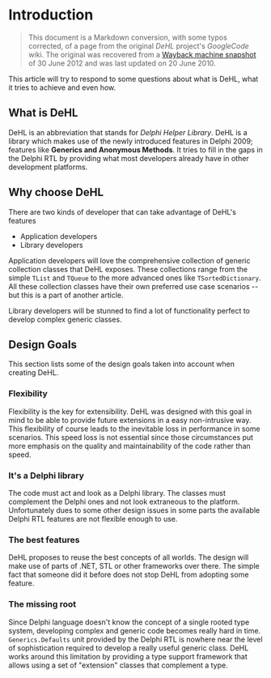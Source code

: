 # Introduction  

> This document is a Markdown conversion, with some typos corrected, of a page from the original *DeHL* project's *GoogleCode* wiki. The original was recovered from a [Wayback machine snapshot](http://web.archive.org/web/20120630131025/http://code.google.com/p/delphilhlplib/wiki/Introduction) of 30 June 2012 and was last updated on 20 June 2010.

This article will try to respond to some questions about what is DeHL, what it tries to achieve and even how.

## What is DeHL

DeHL is an abbreviation that stands for *Delphi Helper Library*. DeHL is a library which makes use of the newly introduced features in Delphi 2009; features like **Generics and Anonymous Methods**. It tries to fill in the gaps in the Delphi RTL by providing what most developers already have in other development platforms.

## Why choose DeHL

There are two kinds of developer that can take advantage of DeHL's features

* Application developers
* Library developers

Application developers will love the comprehensive collection of generic collection classes that DeHL exposes. These collections range from the simple `TList` and `TQueue` to the more advanced ones like `TSortedDictionary`. All these collection classes have their own preferred use case scenarios -- but this is a part of another article.

Library developers will be stunned to find a lot of functionality perfect to develop complex generic classes.

## Design Goals

This section lists some of the design goals taken into account when creating DeHL.

### Flexibility

Flexibility is the key for extensibility. DeHL was designed with this goal in mind to be able to provide future extensions in a easy non-intrusive way. This flexibility of course leads to the inevitable loss in performance in some scenarios. This speed loss is not essential since those circumstances put more emphasis on the quality and maintainability of the code rather than speed.

### It's a Delphi library

The code must act and look as a Delphi library. The classes must complement the Delphi ones and not look extraneous to the platform. Unfortunately dues to some other design issues in some parts the available Delphi RTL features are not flexible enough to use.

### The best features

DeHL proposes to reuse the best concepts of all worlds. The design will make use of parts of .NET, STL or other frameworks over there. The simple fact that someone did it before does not stop DeHL from adopting some feature.

### The missing root

Since Delphi language doesn't know the concept of a single rooted type system, developing complex and generic code becomes really hard in time. `Generics.Defaults` unit provided by the Delphi RTL is nowhere near the level of sophistication required to develop a really useful generic class. DeHL works around this limitation by providing a type support framework that allows using a set of "extension" classes that complement a type.

